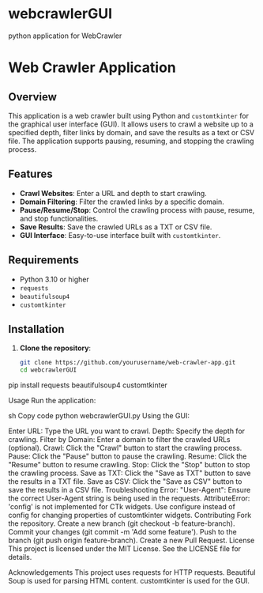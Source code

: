 # webcrawlerGUI
python application for WebCrawler 
# Web Crawler Application

## Overview
This application is a web crawler built using Python and `customtkinter` for the graphical user interface (GUI). It allows users to crawl a website up to a specified depth, filter links by domain, and save the results as a text or CSV file. The application supports pausing, resuming, and stopping the crawling process.

## Features
- **Crawl Websites**: Enter a URL and depth to start crawling.
- **Domain Filtering**: Filter the crawled links by a specific domain.
- **Pause/Resume/Stop**: Control the crawling process with pause, resume, and stop functionalities.
- **Save Results**: Save the crawled URLs as a TXT or CSV file.
- **GUI Interface**: Easy-to-use interface built with `customtkinter`.

## Requirements
- Python 3.10 or higher
- `requests`
- `beautifulsoup4`
- `customtkinter`

## Installation
1. **Clone the repository**:
   ```sh
   git clone https://github.com/yourusername/web-crawler-app.git
   cd webcrawlerGUI

pip install requests beautifulsoup4 customtkinter

Usage
Run the application:

sh
Copy code
python webcrawlerGUI.py
Using the GUI:

Enter URL: Type the URL you want to crawl.
Depth: Specify the depth for crawling.
Filter by Domain: Enter a domain to filter the crawled URLs (optional).
Crawl: Click the "Crawl" button to start the crawling process.
Pause: Click the "Pause" button to pause the crawling.
Resume: Click the "Resume" button to resume crawling.
Stop: Click the "Stop" button to stop the crawling process.
Save as TXT: Click the "Save as TXT" button to save the results in a TXT file.
Save as CSV: Click the "Save as CSV" button to save the results in a CSV file.
Troubleshooting
Error: "User-Agent": Ensure the correct User-Agent string is being used in the requests.
AttributeError: 'config' is not implemented for CTk widgets. Use configure instead of config for changing properties of customtkinter widgets.
Contributing
Fork the repository.
Create a new branch (git checkout -b feature-branch).
Commit your changes (git commit -m 'Add some feature').
Push to the branch (git push origin feature-branch).
Create a new Pull Request.
License
This project is licensed under the MIT License. See the LICENSE file for details.

Acknowledgements
This project uses requests for HTTP requests.
Beautiful Soup is used for parsing HTML content.
customtkinter is used for the GUI.
